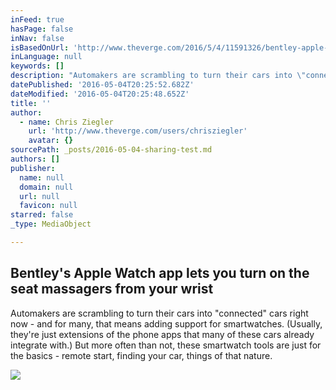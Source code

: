 ```yaml
---
inFeed: true
hasPage: false
inNav: false
isBasedOnUrl: 'http://www.theverge.com/2016/5/4/11591326/bentley-apple-watch-app-bentayga-suv-car-integration'
inLanguage: null
keywords: []
description: "Automakers are scrambling to turn their cars into \"connected\" cars right now - and for many, that means adding support for smartwatches. (Usually, they're just extensions of the phone apps that many of these cars already integrate with.) But more often than not, these smartwatch tools are just for the basics - remote start, finding your car, things of that nature."
datePublished: '2016-05-04T20:25:52.682Z'
dateModified: '2016-05-04T20:25:48.652Z'
title: ''
author:
  - name: Chris Ziegler
    url: 'http://www.theverge.com/users/chrisziegler'
    avatar: {}
sourcePath: _posts/2016-05-04-sharing-test.md
authors: []
publisher:
  name: null
  domain: null
  url: null
  favicon: null
starred: false
_type: MediaObject

---
```

<article style=""><h1>Bentley's Apple Watch app lets you turn on the seat massagers from your wrist</h1><p>Automakers are scrambling to turn their cars into "connected" cars right now - and for many, that means adding support for smartwatches. (Usually, they're just extensions of the phone apps that many of these cars already integrate with.) But more often than not, these smartwatch tools are just for the basics - remote start, finding your car, things of that nature.</p><img src="https://cdn3.vox-cdn.com/thumbor/HYazVhz_YeoqDfyIfDTko5t6TA8=/0x214:6600x3927/1600x900/cdn0.vox-cdn.com/uploads/chorus_image/image/49492609/Bentley_s_new_Bentayga_Apple_Watch_App.0.0.jpg" /></article>